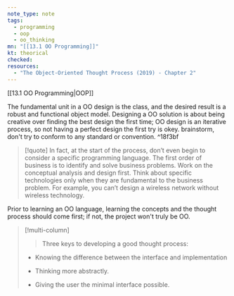 ```yaml
---
note_type: note
tags:
  - programming
  - oop
  - oo_thinking
mn: "[[13.1 OO Programming]]"
kt: theorical
checked: 
resources:
  - "The Object-Oriented Thought Process (2019) - Chapter 2"
---
```

[[13.1 OO Programming|OOP]]

The fundamental unit in a OO design is the class, and the desired result is a robust and functional object model. Designing a OO solution is about being creative over finding the best design the first time; OO design is an iterative process, so not having a perfect design the first try is okey.  brainstorm, don't try to conform to any standard or convention.  ^18f3bf

>[!quote]
>In fact, at the start of the process, don’t even begin to consider a specific programming language. The first order of business is to identify and solve business problems. Work on the conceptual analysis and design first. Think about specific technologies only when they are fundamental to the business problem. For example, you can’t design a wireless network without wireless technology.

Prior to learning an OO language, learning the concepts and the thought process should come first; if not, the project won't truly be OO. 

>[!multi-column]
>
>>Three keys to developing a good thought process:
>
>- Knowing the difference between the interface and implementation
>
>- Thinking more abstractly.
>
>- Giving the user the minimal interface possible. 





